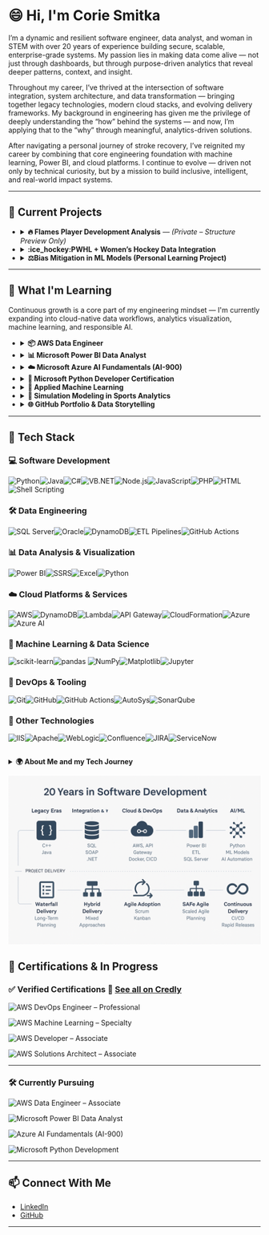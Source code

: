 
# 😄 Hi, I'm Corie Smitka


I’m a dynamic and resilient software engineer, data analyst, and woman in STEM with over 20 years of experience building secure, scalable, enterprise-grade systems. My passion lies in making data come alive — not just through dashboards, but through purpose-driven analytics that reveal deeper patterns, context, and insight.

Throughout my career, I’ve thrived at the intersection of software integration, system architecture, and data transformation — bringing together legacy technologies, modern cloud stacks, and evolving delivery frameworks. My background in engineering has given me the privilege of deeply understanding the “how” behind the systems — and now, I’m applying that to the “why” through meaningful, analytics-driven solutions.

After navigating a personal journey of stroke recovery, I’ve reignited my career by combining that core engineering foundation with machine learning, Power BI, and cloud platforms. I continue to evolve — driven not only by technical curiosity, but by a mission to build inclusive, intelligent, and real-world impact systems.

---

## 🔭 Current Projects
- <details>
  <summary><strong>🔥 Flames Player Development Analysis</strong> — <em>(Private – Structure Preview Only)</em></summary>

  A structured, end-to-end project built around NHL and PWHL player development pipelines:

  - NHL API integration (roster, player, game logs)
  - Power BI dashboards for performance tracking
  - ML-based growth modeling for player comparison
  - Gender equity analysis inspired by *Invisible Women*
  - SQL-based performance views and filtered pipelines for Power BI
  - GitHub integration with templated public/private structure

  This project merges my technical background with my passion for **sports analytics** and **gender inclusion in STEM** — using data to identify growth trends, disparities, and opportunities across men’s and women’s hockey.

  🔗 [View Repo (Structure Only)](https://github.com/coriesmitka/flames-player-development-template)

  </details>

- <details>
  <summary><strong>:ice_hockey:PWHL + Women’s Hockey Data Integration</strong></summary>

  Companion project to bring visibility and structure to women’s hockey data.  
  Focused on **data normalization, visibility equity**, and **eventual ML comparison** with men’s data.  
  Technologies: **Python, JSON APIs, data modeling**

  </details>

- <details>
  <summary><strong>⚖️Bias Mitigation in ML Models (Personal Learning Project)</strong></summary>

  As part of expanding into **Responsible AI**, this project explores bias detection and mitigation using real-world datasets.  
  Toolkit exploration includes: **IBM AI Fairness 360**, **What-If Tool**, and **model auditing techniques**.  
  📚 Also paired with current course learnings in ethical ML design.

  </details>
  
---

## 🧠 What I'm Learning

Continuous growth is a core part of my engineering mindset — I'm currently expanding into cloud-native data workflows, analytics visualization, machine learning, and responsible AI.

- <details>
  <summary><strong>📦 AWS Data Engineer</strong></summary>
  
  Building serverless pipelines, event-driven processing, and scalable analytics architecture on AWS.  
  Focus areas include:
  - **AWS Lambda**, **API Gateway**, and **DynamoDB** for serverless compute and integration  
  - **Glue**, **Athena**, **Redshift**, and **EMR** for data processing, transformation, and warehousing  
  - **S3-based Data Lakes** for storage, cataloging, and querying structured and semi-structured data  
  - Applying cloud-native best practices for secure, efficient data pipelines
  
  </details>

- <details>
  <summary><strong>📊 Microsoft Power BI Data Analyst</strong></summary>

  Designing actionable dashboards and enterprise semantic models.  
  Learning advanced **DAX**, **data shaping**, and **model-driven insights** for business storytelling.
  </details>

- <details>
  <summary><strong>☁️ Microsoft Azure AI Fundamentals (AI-900)</strong></summary>

  Exploring the foundational concepts of **AI, machine learning**, and **natural language processing** within Azure’s ecosystem.  
  Topics include:
  - Core ML types: **classification**, **regression**, and **clustering**
  - Overview of **Azure AI services**: Vision, Speech, Language, and Decision APIs
  - Understanding **Responsible AI** principles: fairness, accountability, transparency, and privacy
  - Real-world use cases for AI in **healthcare**, **finance**, and **public sector solutions**
  
  The course supports a deeper commitment to **trustworthy AI design** and data ethics in applied environments.

  </details>

- <details>
  <summary><strong>🐍 Microsoft Python Developer Certification</strong></summary>

  Reinforcing clean Python development practices with emphasis on readability, maintainability, and data use cases.  
  Covers functions, classes, file I/O, modules, and intro-level data work.
  </details>

- <details>
  <summary><strong>🧠 Applied Machine Learning</strong></summary>

  Studying real-world ML workflows focused on **data preparation**, **model building**, and **evaluation** in Python.  
  Areas of focus include:
  - Core models: **time-series forecasting**, **linear regression**, **logistic regression**, and **classification algorithms**
  - Tools: **scikit-learn**, **pandas**, **NumPy**, and **Matplotlib/Seaborn** for exploratory analysis and model prototyping
  - Evaluation methods: **cross-validation**, **confusion matrix**, **ROC curves**, and **accuracy/recall trade-offs**
  - Early-stage planning for integrating ML insights into the **Flames Player Development Analysis** project to support predictive growth modeling

  This work bridges software engineering expertise with machine learning — adding depth to my evolving data science skill set.

  </details>

- <details>
  <summary><strong>🧮 Simulation Modeling in Sports Analytics</strong></summary>

  Using **mathematical modeling** to simulate player development, team dynamics, and competitive performance.  
  Current areas of exploration include:
  - Building and solving **differential equations** to model growth over time
  - Mapping data-derived trends into **predictive simulation frameworks**
  - Exploring resistance factors such as fatigue, injury (proxy via injury APIs), or line changes
  - Applying theoretical models to **NHL and PWHL player performance** trajectories

  This layer blends systems engineering, applied mathematics, and performance data into real-world insights.

  </details>

- <details>
  <summary><strong>🌐 GitHub Portfolio & Data Storytelling</strong></summary>

  Designing a structured, narrative-rich GitHub presence to showcase real-world data projects.  
  Focus on **readme design**, **visual consistency**, and **data transparency**.
  </details>
---
## 🧰 Tech Stack

### 💻 Software Development
![Python](https://img.shields.io/badge/Python-3776AB?style=for-the-badge&logo=python&logoColor=white)![Java](https://img.shields.io/badge/Java-007396?style=for-the-badge&logo=java&logoColor=white)![C#](https://img.shields.io/badge/C%23-239120?style=for-the-badge&logo=c-sharp&logoColor=white)![VB.NET](https://img.shields.io/badge/VB.NET-68217A?style=for-the-badge&logo=dotnet&logoColor=white)![Node.js](https://img.shields.io/badge/Node.js-339933?style=for-the-badge&logo=nodedotjs&logoColor=white)![JavaScript](https://img.shields.io/badge/JavaScript-F7DF1E?style=for-the-badge&logo=javascript&logoColor=black)![PHP](https://img.shields.io/badge/PHP-777BB4?style=for-the-badge&logo=php&logoColor=white)![HTML](https://img.shields.io/badge/HTML5-E34F26?style=for-the-badge&logo=html5&logoColor=white)![Shell Scripting](https://img.shields.io/badge/Shell%20Script-121011?style=for-the-badge&logo=gnu-bash&logoColor=white)
### 🛠️ Data Engineering
![SQL Server](https://img.shields.io/badge/SQL%20Server-CC2927?style=for-the-badge&logo=microsoftsqlserver&logoColor=white)![Oracle](https://img.shields.io/badge/Oracle-F80000?style=for-the-badge&logo=oracle&logoColor=white)![DynamoDB](https://img.shields.io/badge/DynamoDB-4053D6?style=for-the-badge&logo=amazon-dynamodb&logoColor=white)![ETL Pipelines](https://img.shields.io/badge/ETL%20Pipelines-A020F0?style=for-the-badge&logo=data&logoColor=white)![GitHub Actions](https://img.shields.io/badge/GitHub%20Actions-2088FF?style=for-the-badge&logo=githubactions&logoColor=white)
### 📊 Data Analysis & Visualization
![Power BI](https://img.shields.io/badge/Power%20BI-F2C811?style=for-the-badge&logo=powerbi&logoColor=black)![SSRS](https://img.shields.io/badge/SSRS-4479A1?style=for-the-badge&logo=windows&logoColor=white)![Excel](https://img.shields.io/badge/Excel-217346?style=for-the-badge&logo=microsoftexcel&logoColor=white)![Python](https://img.shields.io/badge/Python-3776AB?style=for-the-badge&logo=python&logoColor=white)
### ☁️ Cloud Platforms & Services
![AWS](https://img.shields.io/badge/AWS-232F3E?style=for-the-badge&logo=amazonaws&logoColor=white)![DynamoDB](https://img.shields.io/badge/DynamoDB-4053D6?style=for-the-badge&logo=amazon-dynamodb&logoColor=white)![Lambda](https://img.shields.io/badge/Lambda-FF9900?style=for-the-badge&logo=aws-lambda&logoColor=white)![API Gateway](https://img.shields.io/badge/API%20Gateway-FF4F00?style=for-the-badge&logo=amazonapi&logoColor=white)![CloudFormation](https://img.shields.io/badge/CloudFormation-FF4F00?style=for-the-badge&logo=awscloudformation&logoColor=white)![Azure](https://img.shields.io/badge/Azure-0078D4?style=for-the-badge&logo=microsoftazure&logoColor=white)![Azure AI](https://img.shields.io/badge/Azure%20AI-0078D4?style=for-the-badge&logo=microsoftazure&logoColor=white)
### 🧠 Machine Learning & Data Science
![scikit-learn](https://img.shields.io/badge/scikit--learn-F7931E?style=for-the-badge&logo=scikit-learn&logoColor=white)![pandas](https://img.shields.io/badge/pandas-150458?style=for-the-badge&logo=pandas&logoColor=white) ![NumPy](https://img.shields.io/badge/NumPy-013243?style=for-the-badge&logo=numpy&logoColor=white)![Matplotlib](https://img.shields.io/badge/Matplotlib-11557C?style=for-the-badge&logo=matplotlib&logoColor=white)![Jupyter](https://img.shields.io/badge/Jupyter-F37626?style=for-the-badge&logo=jupyter&logoColor=white)
### 🔧 DevOps & Tooling
![Git](https://img.shields.io/badge/Git-F05032?style=for-the-badge&logo=git&logoColor=white)![GitHub](https://img.shields.io/badge/GitHub-181717?style=for-the-badge&logo=github&logoColor=white)![GitHub Actions](https://img.shields.io/badge/GitHub%20Actions-2088FF?style=for-the-badge&logo=githubactions&logoColor=white)![AutoSys](https://img.shields.io/badge/AutoSys-000000?style=for-the-badge&logo=clockify&logoColor=white)![SonarQube](https://img.shields.io/badge/SonarQube-4E9BCD?style=for-the-badge&logo=sonarqube&logoColor=white)
### 🧰 Other Technologies 
![IIS](https://img.shields.io/badge/IIS-0078D7?style=for-the-badge&logo=windows&logoColor=white)![Apache](https://img.shields.io/badge/Apache-D22128?style=for-the-badge&logo=apache&logoColor=white)![WebLogic](https://img.shields.io/badge/WebLogic-ED1C24?style=for-the-badge&logo=oracle&logoColor=white)![Confluence](https://img.shields.io/badge/Confluence-172B4D?style=for-the-badge&logo=confluence&logoColor=white)![JIRA](https://img.shields.io/badge/JIRA-0052CC?style=for-the-badge&logo=jira&logoColor=white)![ServiceNow](https://img.shields.io/badge/ServiceNow-1E8CBE?style=for-the-badge&logo=servicenow&logoColor=white)


## 
<details>
  <summary><strong>🌍 About Me and my Tech Journey</strong></summary>

  <br/>
I’ve spent the last 20 years riding the pulse of technology — growing alongside it, adapting through every shift, and leading through each transformation.

My early career was rooted in on-prem systems and monolithic applications, where I worked on large-scale enterprise solutions using C/C++, Java, and SQL. These projects were delivered in high-stakes, waterfall environments — often multi-year initiatives where I led complex planning, stakeholder alignment, and delivery assurance across tightly coupled systems.

As the tech world shifted toward integration, cloud, and agility, so did I. I moved from traditional release models into SAFe Agile, embracing iterative delivery, feature-driven roadmaps, and CI/CD pipelines to deliver faster, smarter, and with reduced risk. My hands-on development evolved into leadership roles — guiding teams through DevOps adoption, cloud-native architectures, and enterprise-level transformation programs.

From legacy to cloud, from project plans to pipelines, my journey reflects a dual mastery: technology execution and delivery excellence.

Today, I focus on the frontier of data, machine learning, and AI — designing solutions that are not only intelligent, but strategic.

I don’t just work with technology — I grow with it.
And I bring that evolution to every team I join.
</details>


![Technology Timeline](assets/tech-timeline1.png)

## 🏅 Certifications & In Progress

### ✅ Verified Certifications  🔗 [See all on Credly](https://www.credly.com/users/corie-smitka)
![AWS DevOps Engineer – Professional](https://img.shields.io/badge/AWS_DevOps_Engineer_Professional-232F3E?style=for-the-badge&logo=amazonaws&logoColor=white)

![AWS Machine Learning – Specialty](https://img.shields.io/badge/AWS_ML_Specialty-FF9900?style=for-the-badge&logo=amazonaws&logoColor=white)

![AWS Developer – Associate](https://img.shields.io/badge/AWS_Developer_Associate-232F3E?style=for-the-badge&logo=amazonaws&logoColor=white)

![AWS Solutions Architect – Associate](https://img.shields.io/badge/AWS_Solutions_Architect_Associate-232F3E?style=for-the-badge&logo=amazonaws&logoColor=white)


---

### 🛠 Currently Pursuing
![AWS Data Engineer – Associate](https://img.shields.io/badge/AWS_Data_Engineer_(In_Progress)-232F3E?style=for-the-badge&logo=amazonaws&logoColor=white)

![Microsoft Power BI Data Analyst](https://img.shields.io/badge/Power_BI_Data_Analyst_(Coursera)-FFC000?style=for-the-badge&logo=powerbi&logoColor=black)

![Azure AI Fundamentals (AI-900)](https://img.shields.io/badge/Azure_AI_Fundamentals_AI--900_(Studying)-0078D4?style=for-the-badge&logo=microsoftazure&logoColor=white)

![Microsoft Python Development](https://img.shields.io/badge/Microsoft_Python_Dev_(In_Progress)-0078D4?style=for-the-badge&logo=python&logoColor=white)




---

## 📫 Connect With Me

- [LinkedIn](https://www.linkedin.com/in/coriesmitka)
- [GitHub](https://github.com/coriesmitka)

---


